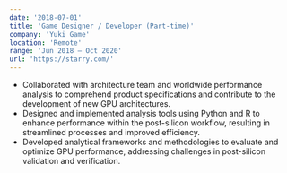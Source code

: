 ```yaml
---
date: '2018-07-01'
title: 'Game Designer / Developer (Part-time)'
company: 'Yuki Game'
location: 'Remote'
range: 'Jun 2018 – Oct 2020'
url: 'https://starry.com/'
---
```


- Collaborated with architecture team and worldwide performance analysis to comprehend product specifications and contribute to the development of new GPU architectures.
- Designed and implemented analysis tools using Python and R to enhance performance within the post-silicon workflow, resulting in streamlined processes and improved efficiency.
- Developed analytical frameworks and methodologies to evaluate and optimize GPU performance, addressing challenges in post-silicon validation and verification.
